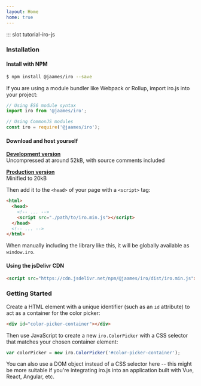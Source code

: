 ```yaml
---
layout: Home
home: true
---
```


::: slot tutorial-iro-js
### Installation

#### Install with NPM

```bash
$ npm install @jaames/iro --save
```

If you are using a module bundler like Webpack or Rollup, import iro.js into your project: 

```javascript
// Using ES6 module syntax
import iro from '@jaames/iro';

// Using CommonJS modules
const iro = require('@jaames/iro');
```

#### Download and host yourself

**[Development version](https://raw.githubusercontent.com/jaames/iro.js/master/dist/iro.js)**<br/>
Uncompressed at around 52kB, with source comments included

**[Production version](https://raw.githubusercontent.com/jaames/iro.js/master/dist/iro.min.js)**<br/>
Minified to 20kB

Then add it to the `<head>` of your page with a `<script>` tag:

```html
<html>
  <head>
    <!-- ... -->
    <script src="./path/to/iro.min.js"></script>
  </head>
  <!-- ... -->
</html>
```

When manually including the library like this, it will be globally available as `window.iro`.

#### Using the jsDelivr CDN

```html
<script src="https://cdn.jsdelivr.net/npm/@jaames/iro/dist/iro.min.js"></script>
```

### Getting Started

Create a HTML element with a unique identifier (such as an `id` attribute) to act as a container for the color picker:

```html
<div id="color-picker-container"></div>
```

Then use JavaScript to create a new `iro.ColorPicker` with a CSS selector that matches your chosen container element:

```js
var colorPicker = new iro.ColorPicker('#color-picker-container');
```

You can also use a DOM object instead of a CSS selector here -- this might be more suitable if you're integrating iro.js into an application built with Vue, React, Angular, etc.